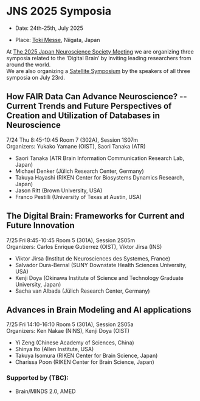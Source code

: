 # JNS 2025 Symposia

* Date: 24th-25th, July 2025  

* Place:  [Toki Messe](https://www.tokimesse.com/english/), Niigata, Japan   

At [The 2025 Japan Neuroscience Society Meeting](https://neuroscience2025.jnss.org/en)
we are organizing three symposia related to the ‘Digital Brain’ by inviting leading researchers from around the world.  
We are also organizing a [Satellite Symposium](https://digitalbrainproject.github.io/home/JNS2025satellite.html) by the speakers of all three symposia on July 23rd.

## How FAIR Data Can Advance Neuroscience? -- Current Trends and Future Perspectives of Creation and Utilization of Databases in Neuroscience

7/24 Thu 8:45-10:45 Room 7 (302A), Session 1S07m   
Organizers: Yukako Yamane (OIST), Saori Tanaka (ATR)

* Saori Tanaka (ATR Brain Information Communication Research Lab, Japan)  
* Michael Denker (Jülich Research Center, Germany)  
* Takuya Hayashi (RIKEN Center for Biosystems Dynamics Research, Japan)  
* Jason Ritt (Brown University, USA)  
* Franco Pestilli (University of Texas at Austin, USA)

## The Digital Brain: Frameworks for Current and Future Innovation

7/25 Fri 8:45-10:45 Room 5 (301A), Session 2S05m    
Organizers: Carlos Enrique Gutierrez (OIST), Viktor Jirsa (INS)

* Viktor Jirsa (Institut de Neurosciences des Systemes, France)  
* Salvador Dura-Bernal (SUNY Downstate Health Sciences University, USA)  
* Kenji Doya (Okinawa Institute of Science and Technology Graduate University, Japan)  
* Sacha van Albada (Jülich Research Center, Germany)  

## Advances in Brain Modeling and AI applications

7/25 Fri 14:10-16:10 Room 5 (301A), Session 2S05a  
Organizers: Ken Nakae (NINS), Kenji Doya (OIST)

* Yi Zeng (Chinese Academy of Sciences, China)  
* Shinya Ito (Allen Institute, USA)  
* Takuya Isomura (RIKEN Center for Brain Science, Japan)  
* Charissa Poon (RIKEN Center for Brain Science, Japan)  

### Supported by (TBC):  
* Brain/MINDS 2.0, AMED
